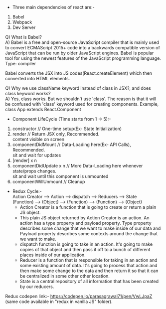 * Three main dependencies of react are:-   
1. Babel   
2. Webpack   
3. Dev Server   

Q) What is Babel?   
A) Babel is a free and open-source JavaScript compiler that is mainly used to convert ECMAScript 2015+ code into a backwards compatible version of JavaScript that can be run by older JavaScript engines. Babel is popular tool for using the newest features of the JavaScript programming language.   
Type: compiler   

Babel converts the JSX into JS codes(React.createElement) which then converted into HTML elements.   

Q) Why we use className keyword instead of class in JSX?, and does class keyword works?   
A) Yes, class works. But we shouldn't use 'class'. The reason is that it will be confused with 'class' keyword used for creating components. Example, class App extends React.Component   

* Component LifeCycle (Time starts from 1 -> 5):-   
1. constructor	// One-time setup(Ex- State Initialization)   
2. render	// Return JSX only, Recommended.   
	content visible on screen   
3. componentDidMount	// Data-Loading here(Ex- API Calls), Recommended.   
	sit and wait for updates  
4. [render] x n   
5. componentDidUpdate x n	// More Data-Loading here whenever state/props changes.   
	sit and wait until this component is unmounted   
6. componentWillUnmount	// Cleanup   

* Redux Cycle:-   
Action Creator --> Action --> dispatch --> Reducers --> State   
(Function) --> (Object) --> (Function) --> (Function) --> (Object)
	- Action Creator is a function that is going to create or return a plain JS object.   
	- This plain JS object returned by Action Creator is an action. An action has a type property and payload property. Type property describes some change that we want to make inside of our data and Payload property describes some contexts around the change that we want to make.   
	- dispatch function is going to take in an action. It's going to make copies of that object and then pass it off to a bunch of different places inside of our application.   
	- Reducer is a function that is responsible for taking in an action and some existing amount of data. It's going to process that action and then make some change to the data and then return it so that it can be centralized in some other other location.   
	- State is a central repository of all information that has been created by our reducers.   

Redux codepen link:- https://codepen.io/parasagrawal71/pen/VwLJpaZ   
(same code available in "redux in vanilla JS" folder).
